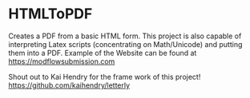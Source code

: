 # HTMLToPDF
Creates a PDF from a basic HTML form.
This project is also capable of interpreting Latex 
scripts (concentrating on Math/Unicode) and putting 
them into a PDF. Example of the Website can be found at https://modflowsubmission.com

Shout out to Kai Hendry for the frame work of this project! https://github.com/kaihendry/letterly
